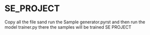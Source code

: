 # SE_PROJECT
Copy all the file sand run the Sample generator.pyrst and then run the model trainer.py there the samples will be trained 
SE PROJECT
